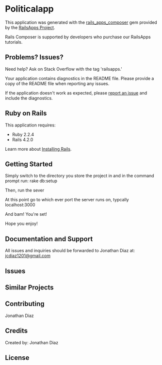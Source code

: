 Politicalapp
================

This application was generated with the [rails_apps_composer](https://github.com/RailsApps/rails_apps_composer) gem
provided by the [RailsApps Project](http://railsapps.github.io/).

Rails Composer is supported by developers who purchase our RailsApps tutorials.

Problems? Issues?
-----------

Need help? Ask on Stack Overflow with the tag 'railsapps.'

Your application contains diagnostics in the README file. Please provide a copy of the README file when reporting any issues.

If the application doesn't work as expected, please [report an issue](https://github.com/RailsApps/rails_apps_composer/issues)
and include the diagnostics.

Ruby on Rails
-------------

This application requires:

- Ruby 2.2.4
- Rails 4.2.0

Learn more about [Installing Rails](http://railsapps.github.io/installing-rails.html).

Getting Started
---------------

Simply switch to the directory you store the project in and in the command prompt run:
	rake db:setup

Then, run the sever

At this point go to which ever port the server runs on, typcally localhost:3000

And bam! You're set!

Hope you enjoy!

Documentation and Support
-------------------------

All issues and inquiries should be forwarded to Jonathan Diaz at: jcdiaz1201@gmail.com

Issues
-------------

Similar Projects
----------------

Contributing
------------

Jonathan Diaz

Credits
-------

Created by: Jonathan Diaz

License
-------
